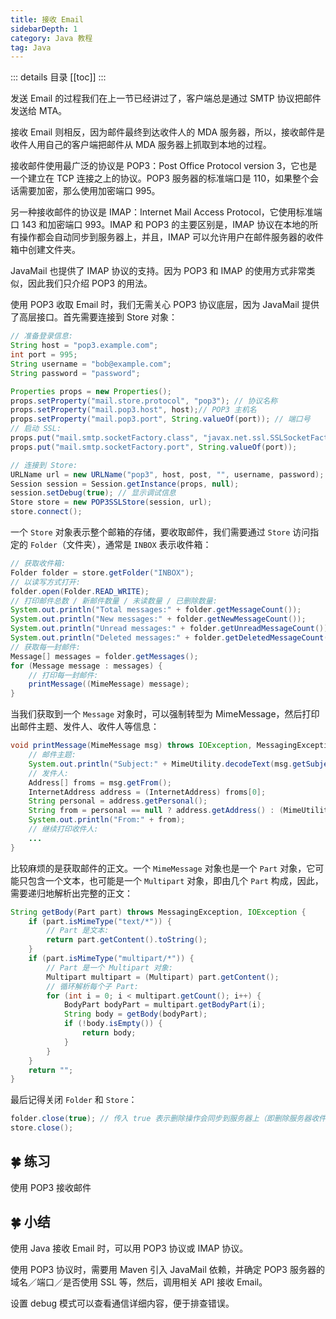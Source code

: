 ```yaml
---
title: 接收 Email
sidebarDepth: 1
category: Java 教程
tag: Java
---
```


::: details 目录
[[toc]]
:::


发送 Email 的过程我们在上一节已经讲过了，客户端总是通过 SMTP 协议把邮件发送给 MTA。

接收 Email 则相反，因为邮件最终到达收件人的 MDA 服务器，所以，接收邮件是收件人用自己的客户端把邮件从 MDA 服务器上抓取到本地的过程。

接收邮件使用最广泛的协议是 POP3：Post Office Protocol version 3，它也是一个建立在 TCP 连接之上的协议。POP3 服务器的标准端口是 110，如果整个会话需要加密，那么使用加密端口 995。

另一种接收邮件的协议是 IMAP：Internet Mail Access Protocol，它使用标准端口 143 和加密端口 993。IMAP 和 POP3 的主要区别是，IMAP 协议在本地的所有操作都会自动同步到服务器上，并且，IMAP 可以允许用户在邮件服务器的收件箱中创建文件夹。

JavaMail 也提供了 IMAP 协议的支持。因为 POP3 和 IMAP 的使用方式非常类似，因此我们只介绍 POP3 的用法。

使用 POP3 收取 Email 时，我们无需关心 POP3 协议底层，因为 JavaMail 提供了高层接口。首先需要连接到 Store 对象：

```java
// 准备登录信息:
String host = "pop3.example.com";
int port = 995;
String username = "bob@example.com";
String password = "password";

Properties props = new Properties();
props.setProperty("mail.store.protocol", "pop3"); // 协议名称
props.setProperty("mail.pop3.host", host);// POP3 主机名
props.setProperty("mail.pop3.port", String.valueOf(port)); // 端口号
// 启动 SSL:
props.put("mail.smtp.socketFactory.class", "javax.net.ssl.SSLSocketFactory");
props.put("mail.smtp.socketFactory.port", String.valueOf(port));

// 连接到 Store:
URLName url = new URLName("pop3", host, post, "", username, password);
Session session = Session.getInstance(props, null);
session.setDebug(true); // 显示调试信息
Store store = new POP3SSLStore(session, url);
store.connect();
```

一个 `Store` 对象表示整个邮箱的存储，要收取邮件，我们需要通过 `Store` 访问指定的 `Folder`（文件夹），通常是 `INBOX` 表示收件箱：

```java
// 获取收件箱:
Folder folder = store.getFolder("INBOX");
// 以读写方式打开:
folder.open(Folder.READ_WRITE);
// 打印邮件总数 / 新邮件数量 / 未读数量 / 已删除数量:
System.out.println("Total messages:" + folder.getMessageCount());
System.out.println("New messages:" + folder.getNewMessageCount());
System.out.println("Unread messages:" + folder.getUnreadMessageCount());
System.out.println("Deleted messages:" + folder.getDeletedMessageCount());
// 获取每一封邮件:
Message[] messages = folder.getMessages();
for (Message message : messages) {
    // 打印每一封邮件:
    printMessage((MimeMessage) message);
}
```

当我们获取到一个 `Message` 对象时，可以强制转型为 MimeMessage，然后打印出邮件主题、发件人、收件人等信息：

```java
void printMessage(MimeMessage msg) throws IOException, MessagingException {
    // 邮件主题:
    System.out.println("Subject:" + MimeUtility.decodeText(msg.getSubject()));
    // 发件人:
    Address[] froms = msg.getFrom();
    InternetAddress address = (InternetAddress) froms[0];
    String personal = address.getPersonal();
    String from = personal == null ? address.getAddress() : (MimeUtility.decodeText(personal) + "<" + address.getAddress() + ">");
    System.out.println("From:" + from);
    // 继续打印收件人:
    ...
}
```

比较麻烦的是获取邮件的正文。一个 `MimeMessage` 对象也是一个 `Part` 对象，它可能只包含一个文本，也可能是一个 `Multipart` 对象，即由几个 `Part` 构成，因此，需要递归地解析出完整的正文：

```java
String getBody(Part part) throws MessagingException, IOException {
    if (part.isMimeType("text/*")) {
        // Part 是文本:
        return part.getContent().toString();
    }
    if (part.isMimeType("multipart/*")) {
        // Part 是一个 Multipart 对象:
        Multipart multipart = (Multipart) part.getContent();
        // 循环解析每个子 Part:
        for (int i = 0; i < multipart.getCount(); i++) {
            BodyPart bodyPart = multipart.getBodyPart(i);
            String body = getBody(bodyPart);
            if (!body.isEmpty()) {
                return body;
            }
        }
    }
    return "";
}
```

最后记得关闭 `Folder` 和 `Store`：

```java
folder.close(true); // 传入 true 表示删除操作会同步到服务器上（即删除服务器收件箱的邮件）
store.close();
```

## 🍀 练习

使用 POP3 接收邮件

## 🍀 小结

使用 Java 接收 Email 时，可以用 POP3 协议或 IMAP 协议。

使用 POP3 协议时，需要用 Maven 引入 JavaMail 依赖，并确定 POP3 服务器的域名／端口／是否使用 SSL 等，然后，调用相关 API 接收 Email。

设置 debug 模式可以查看通信详细内容，便于排查错误。

